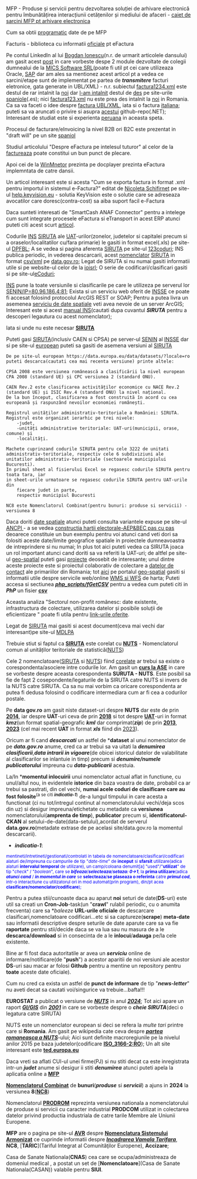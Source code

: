 MFP - Produse și servicii pentru dezvoltarea soluției de arhivare electronică pentru îmbunătățirea interacțiunii cetățenilor și mediului de afaceri - [caiet de sarcini MFP pt arhivare electronica](https://mfinante.gov.ro/documents/35673/5542684/csac676660_12012022.pdf)

Cum sa obtii [programatic](https://rstforums.com/forum/topic/94371-cum-s%C4%83-ob%C8%9Bii-programatic-date-de-pe-mfinante/) date de pe MFP

Facturis - biblioteca cu informatii [oficiale](https://facturis-online.ro/e-factura/biblioteca-cu-informatii-oficiale-despre-formatul-xml-pentru-e-factura.html) pt eFactura

Pe contul LinkedIn al lui [Bogdan Ionescu](https://www.google.com/search?sca_esv=600253289&rlz=1C1JJTC_enRO1087RO1087&sxsrf=ACQVn09Ri6SbJeUDbhufpGF64syYGF8FTA:1705858760352&q=factura1234.xml&tbm=isch&source=lnms&sa=X&ved=2ahUKEwiQ-8mLg--DAxVWSfEDHcFuApkQ0pQJegQIDhAB&biw=1850&bih=875&dpr=1#imgrc=g7GxgzHF8CPy1M)(n.r. de urmarit articolele dansului) am gasit acest [post](https://www.linkedin.com/posts/bogdan-ionescu-657a785b_einvoice-efactura-anaf-activity-7126192250811789313-mjKp/?originalSubdomain=ro) in care vorbeste despe 2 module dezvoltate de colegii dumnealui de la  [MICS Software SRL](https://www.mics.ro/mcs/software)(poate fi util pt cei care utilizeaza Oracle, [SAP](https://e-factura-sap.ro/) dar am ales sa mentionez acest articol pt a vedea ce sarcini/etape sunt de implementat pe partea de ***transmitere*** facturi eletronice, gata generate in UBL/XML) - n.r. subiectul [factura1234.xml](https://www.agenciatributaria.es/static_files/AEAT/Contenidos_Comunes/La_Agencia_Tributaria/Modelos_y_formularios/Suministro_inmediato_informacion/FicherosSuministros/V_1_1/SII_Descripcion_ServicioWeb_v1.1.pdf) este destul de rar intalnit la [noi](https://www.fiscalitatea.ro/e-factura-2024-ghid-complet-23143/) dar [l-am intalnit](https://ecosio.com/en/blog/e-invoices-in-spain-facturae-and-faceb2b/) destul de [des](https://www.hispamer.es/factura-electronica-en-formato-ubl/16918) pe site-urile [spaniole](https://learn.microsoft.com/es-es/dynamics365/fin-ops-core/dev-itpro/analytics/er-quick-start3-customize-report)(.es); nici [factura123.xml](https://www.tdec.ro/ghid#4) nu este prea des intalnit la [noi](https://docplayer.ro/139202398-Metode-api-integrare-fgo-v-2-8-cuprins-istoric-versiuni-2-introducere-2-apelare-4-nomenclatoare-4-factura-4-emitere-4-print-6-s.html) in Romania. Ca sa va faceti o idee despre [factura UBL/XML](https://fliphtml5.com/mnzz/lxmw/basic/51-100), iata si o factura [italiana](https://tecnologiaacien.blogspot.com/2014/10/como-hacer-una-factura-electronica-iii.html); puteti sa va aruncati o privire si asupra [acestui](https://github.com/thejhorse/SUNAT-UBL-2.1-XML-Firmador/releases) github-repo(.NET);
Interesant de studiat este si experienta [peruana](https://www.contadoresyempresas.com.pe/principales-aspectos-de-la-xml-en-la-facturacion-electronica/) in aceasta speta.

Procesul de facturare/eInvoicing la nivel B2B ori B2C este prezentat in "draft will" pe un site [spaniol](https://www.invopop.com/blog/spain-draft-royal-decree-b2b-e-invoicing)

Studiul articolului "Despre eFactura pe intelesul tuturor" al celor de la [factureaza](https://blog.factureaza.ro/e-factura-este/) poate constitui un bun punct de plecare.

Apoi cei de la [WinMnetor](https://github.com/thejhorse/SUNAT-UBL-2.1-XML-Firmador/releases) prezinta pe docplayer prezinta eFactura implemntata de catre dansii.

Un articol interesant este si acesta "Cum se exporta factura in format .xml pentru importul in sistemul e-Factura?" editat de [Nicoleta Schifirnet](http://help.keyvision.eu/en/articles/6349012-cum-se-exporta-factura-in-format-xml-pentru-importul-in-sistemul-e-factura) pe site-ul [help.keyvision.eu](http://help.keyvision.eu) - solutia KeyVision este o solutie care se adreseaza avocatilor care doresc(contra-cost) sa aiba suport facil e-Factura

Daca sunteti interesati de "SmartCash ANAF Connector" pentru a intelege cum sunt integrate procesele eFactura si eTransport in acest ERP atunci puteti citi acest scurt [articol](https://www.magister.ro/implementarea-efactura-si-etransport-din-smartcash-rms-schimba-regulile-jocului-pentru-comercianti/).

Codurile [INS](https://insse.ro/cms/files/siruta/Metodologie.doc) [SIRUTA](https://siruta.nxm.ro/) ale [UAT](https://ro.wikipedia.org/wiki/SIRUTA)-urilor(zonelor, judetelor si capitalei precum si a oraselor/localitatilor cu/fara primarie) le gasiti in format excel(.xls) pe site-ul [DPFBL](http://www.dpfbl.mdrap.ro/cod_siruta_uat-uri.html); A se vedea si pagina aferenta [SIRUTA](https://insse.ro/cms/files/legislatie/Initiative%20legislative/2022/PSNA_2022_13.12.2021.pdf) pe site-ul [123coduri](https://www.123coduri.ro/cauta-in-baza-de-date-coduri-siruta.php?vcodg1=7); INS publica periodic, in vederea descarcarii,  acest [nomenclator](https://data.gov.ro/dataset/siruta-an-2023/resource/a43597c1-6af9-4ca9-adb7-0b5c7873d8fa) [SIRUTA](https://data.gov.ro/dataset/siruta-an-2023) in format [csv/xml](https://data.gov.ro/dataset/siruta-an-2023) pe [data.gov.ro](https://data.gov.ro/organization/institutul-national-de-statistica); Legat de SIRUTA si nu numai gasiti informatii utile si pe website-ul celor de la [ioisrl](https://ioisrl.ro/);
O serie de codificari/clasificari gasiti si pe site-ul[eCoduri](https://www.ecoduri.com/coduri-siruta.php);

[INS](https://data.gov.ro/dataset/siruta/resource/ed3f9ec6-8c12-4ba6-8688-74cadc69f14b) pune la toate versiunile si clasificarile pe care le utilizeza pe serverul lor [SENIN/IP=80.96.186.4:81](http://80.96.186.4:81/senin/classifications.htm?selectedClassification=&action=&classificationName=SIRUTA); Exista si un serviciu web oferit de [INSSE](https://webgis.insse.ro/servicii/rest/services/Operational/Localitati/MapServer/0) ce poate fi accesat folosind protocolul ArcGIS REST or SOAP;
Pentru a putea livra un asemenea [serviciu de date spatiale](https://lege5.ro/gratuit/geztmojwg4zdc/normele-tehnice-pentru-realizarea-seturilor-de-date-spatiale-aferente-planurilor-de-amenajare-a-teritoriului-judetean-din-15052023) veti avea nevoie de un server ArcGIS; Interesant este si acest [manual INS](https://insse.ro/cms/files/site_podca/actualizari/manual_preview%208.pdf)(cautati dupa cuvantul ***SIRUTA*** pentru a descoperi legautura cu acest nomenclator); 

Iata si unde nu este necesar [**SIRUTA**](https://smartcash.community/cum-sa-ma-pregatesc-pentru-e-factura-si-e-transport/)

Puteti gasi [SIRUTA](http://80.96.186.4:81/senin/classifications.htm?selectedClassification=&action=&classificationName=SIRUTA)(inclusiv CAEN si CPSA) pe server-ul [SENIN](http://80.96.186.4:81/senin/classifications.htm?selectedClassification=CPSA2008&action=structure) al [INSSE](https://bucuresti.insse.ro/produse-si-servicii/nomenclatoare-statistice/) dar si pe site-ul [european](https://data.europa.eu/data/datasets/?locale=ro) puteti sa gasiti de asemena versiuni al [SIRUTA](https://data.europa.eu/data/datasets/9f38f6fe-66a0-4e93-ae24-4272b91c9849?locale=es)

    De pe site-ul european https://data.europa.eu/data/datasets/?locale=ro puteti descarca(cautati cea mai recenta versiune) printe altele:
    
    CPSA 2008 este versiunea românească a clasificării la nivel european CPA 2008 (standard UE) și CPC versiunea 2 (standard ONU).
    
    CAEN Rev.2 este clasificarea activităților economice cu NACE Rev.2 (standard UE) și ISIC Rev.4 (standard ONU) la nivel național. 
    De la bun început, clasificarea a fost construită în acord cu cea europeană și raspunzând nevoilor economiei românești.
    
    Registrul unităților administrativ-teritoriale a României: SIRUTA.
    Registrul este organizat ierarhic pe trei nivele: 
        -judet, 
        -unități administrative teritoriale: UAT-uri(municipii, orase, comune) și 
        -localități.
    
    Machete cuprinzand codurile SIRUTA pentru cele 3222 de unitati administrativ-teritoriale, respectiv cele 6 subdiviziuni ale unitatilor administrativ-teritoriale (sectoarele municipiului Bucuresti). 
    In primul sheet al fisierului Excel se regasesc codurile SIRUTA pentru toata tara, iar 
    in sheet-urile urmatoare se regasesc codurile SIRUTA pentru UAT-urile din 
        fiecare judet in parte, 
        respectiv municipiul Bucuresti

    NC8 este Nomenclatorul Combinat(pentru bunuri: produse si servicii) - versiunea 8

Daca doriti [date spatiale](https://geo-spatial.org/proiecte/alegeri2019/part5.html) atunci puteti consulta variantele expuse pe site-ul [ANCPI ](https://geo-spatial.org/vechi/download/romania-seturi-vectoriale) - a se vedea [constructia hartii electorale-AEP&BEC pas cu pas](https://geo-spatial.org/proiecte/alegeri2019/part2.html) deoarece constituie un bun exemplu pentru voi atunci cand veti dori sa folositi aceste date/limite geografice spatiale in proiectele dumneavoastra de intreprindere si nu numai; In plus tot aici puteti vedea ca SIRUTA joaca un rol important atunci cand doriti sa va referiti la UAT-uri; de altfel pe site-ul [geo-spatial](https://geo-spatial.org/) puteti gasi [proiecte](https://geo-spatial.org/#despre) deosebit de interesante; unul dintre aceste proiecte este si proiectul colaborativ de colectare a [datelor de contact](https://docs.google.com/spreadsheets/d/1w-LlAOq8awziuYhuVH8d9H08FcdYNENw37rJk2Tmx3Q/edit?pli=1#gid=53477816) ale primariilor din Romania; tot [aici](https://github.com/geospatialorg) pe portalul [geo-spatial](https://geo-spatial.org/) gasiti si informatii utile despre servicile web/online [WMS si WFS](https://geo-spatial.org/vechi/download/seturi-date-geospatiale-locale) de harta; Puteti accesa si sectiunea [***php_scripts/fGetCSV***](https://github.com/stefanache/MFP-ANAF-RO/tree/main/php_scripts/fGetCSV) pentru a vedea cum puteti citi in ***PhP*** un fisier [**csv**](https://stefanache.github.io/MFP-ANAF-RO/php_scripts/fGetCSV/date_de_contact_localitati.csv)

Aceasta analiza "Sectorul non-profit românesc: date existente, infrastructura de colectare, utilizarea datelor și posibile soluții de eficientizare " poate fi utila pentru [link-urile oferite](https://rafonline.org/wp-content/uploads/2023/01/Raport-infrastructuradate-sector-ONG_FDSC-2021-compressed.pdf).

Legat de [SIRUTA](https://insse.ro/cms/sites/default/files/field/publicatii/tendinte_sociale_2.pdf) mai gasiti si acest document(ceva mai vechi dar interesant)pe site-ul [MDLPA](https://www.mdlpa.ro/uploads/articole/attachments/64d0a28762583720581068.pdf)

Trebuie stiut si faptul ca [**SIRUTA**](https://www.savastan.ro/noutati.htm) este corelat cu [**NUTS**](https://www.europarl.europa.eu/factsheets/ro/sheet/99/nomenclatorul-comun-al-unitatilor-teritoriale-de-statistica-nuts-) - Nomenclatorul comun al unităților teritoriale de statistică([NUTS](https://data.europa.eu/data/datasets/?locale=ro&query=NUTS&page=1))

Cele 2 nomenclatoare([SIRUTA](https://insse.ro/cms/files/siruta/Metodologie.doc) si [NUTS](/https://www.mdlpa.ro/uploads/articole/attachments/64d0a28762583720581068.pdf)) fiind [corelate](https://www.europarl.europa.eu/factsheets/ro/sheet/99/nomenclatorul-comun-al-unitatilor-teritoriale-de-statistica-nuts-) ar trebui sa existe o corespondenta/asociere intre codurile lor. Am gasit un [**curs la ASE**](https://www.academia.edu/10165877/Demografie_Curs_9) in care se vorbeste despre aceasta corespondenta **SURUTA - NUTS**. Este posibil sa fie de fapt 2 cosepondente/legaturile de la SIRUTA catre NUTS si invers de la NUTS catre SIRUTA. Ca sa nu mai vorbim ca oricare corespondenta ar putea fi dedusa folosind o codificare intermediara cum ar fi cea a codurilor postale. 

Pe **data gov.ro** am gasit niste dataset-uri despre **NUTS** dar este de prin [**2014**](https://data.gov.ro/de/organization/69b42836-06e6-4977-82a9-46e8188b3807?tags=NUTS&page%253D1=&res_format=kmz&_tags_limit=0), iar despre **UAT**-uri ceva de prin [**2018**](https://data.gov.ro/dataset?tags=limite+unitati+administrative&res_format=xls) si tot despre [**UAT**](https://data.gov.ro/dataset?res_format=kmz&_res_format_limit=0)-uri in format ***kmz***(un format spatial-geografic ***kml*** dar comprimat(***zip***) de prin [**2013**](https://data.gov.ro/dataset/unitati-administrativ-teritoriale), [**2023**](https://data.gov.ro/dataset?res_format=kmz&_res_format_limit=0) (cel mai recent **UAT** in format ***xls*** fiind din [2023](https://data.gov.ro/dataset?tags=unitati+administrativ+teritoriale)). 

Oricum ar fi cand ***descarcati*** un astfel de ***dataset** al unui nomenclator de pe ***data.gov.ro*** anume, cred ca ar trebui sa va uitati la ***denumirea clasificarii***,***data intrarii in vigoare***(de obicei istoricul datelor de valabilitate al clasificarilor se inlantuie in timp) precum si ***denumire/numele publicatorului*** impreuna cu ***data-publicarii*** acestuia. 

La/In ***momentul inlocuirii** unui nomenclator actual aflat in functiune,   cu unul/altul nou, in evidentele **istorice** din baza voastra de date,  probabil ca ar trebui sa pastrati, din cel vechi, **numai acele coduri de clasificare care au fost folosite**<sup>(a se citi ***indicatia-1***)</sup> de-a lungul timpului in care acesta a functionat (ci nu tot/intregul continut al nomenclatorulului vechi/deja scos din uz) si desigur impreuna/etichetate cu metadate ca **versiunea** nomenclatorului(**amprenta de timp**), **publicator** precum si, **identificatorul-CKAN** al setului-de-date(data-setului),acordat de serverul **data.gov.ro**(metadate extrase de pe acelasi site/data.gov.ro la momentul descarcarii).

- ***indicatia-1***: 

<sup style="color:blue;">mentineti/intretineti/gestionati/controlati in tabela de nomenclatoare/clasificari/codificari alaturi de/impreuna cu 
campurile de tip "*date-time*" de **inceput** si **sfarsit** utilizare(adica alaturi **intervalul temporal** de utilizare), 
un camp/coloana denumit[a] "used"/"**utilizat**" de tip "*check*" / "*boolean*", care se ***bifeaza***/***selecteaza***/***setaza: 0->1***, 
la **prima utilizare**(adica ***atunci cand*** / ***in momentul in care***  se  **selecteaza**/**se plaseaza o referinta**  catre ***primul cod***, intr-o interactiune cu 
utilizatorul ori in mod automat(prin program), din/pt acea **clasificare/nomenclator/codificare**);</sup>

Pentru a putea stii/cunoaste daca au aparut **noi** seturi de date(**DS**-uri) este util sa creati un **Cron-Job**-task(un "**crawl**" rulabil periodic, cu o anumita frecventa) care sa **baleeze* **URL-urile oficiale** de descarcare clasificari,nomenclatoare codificari...etc si sa captureze(**scrape**) **meta-date** sau informatii descriptive despre seturile de date aparute care sa va fie **raportate** pentru stii/decide daca se va lua sau nu masura de a le **descarca/download** si in consecinta de a le **inlocui**/**adauga** pe/la cele existente.

Bine ar fi fost daca autoritatile ar avea un ***serviciu*** online de informare/notificare(de "**push**") a acestor aparitii de noi versiuni ale acestor **DS**-uri sau macar ar folosi **Github** pentru a mentine un repository pentru **toate** aceste date oficiale). 

Cum nu cred ca exista un astfel de **punct de informare** de tip "***news-letter***" nu aveti decat sa cautati voi/singurice va trebuie...bafta!!!

**EUROSTAT** a publicat o versiune de [***NUTS***](https://en.wikipedia.org/wiki/Nomenclature_of_Territorial_Units_for_Statistics) in anul [***2024***](https://ec.europa.eu/eurostat/web/nuts/overview); Tot aici apare un raport [***GI/GIS***](https://ec.europa.eu/eurostat/web/main/search/-/search/estatsearchportlet_WAR_estatsearchportlet_INSTANCE_bHVzuvn1SZ8J?text=SIRUTA) din [***2001***](https://ec.europa.eu/eurostat/documents/3888793/5813309/KS-AN-01-019-EN.PDF.pdf/1af7d8e2-54a5-42c5-ba07-e7b2b323eecf?t=1414778786000) in care se vorbeste despre o ***cheie SIRUTA***(deci o legatura catre SIRUTA)

NUTS este un nomenclator european si deci se refera la *multe tari* printre care si **Romania**. Am gasit pe wikipedia cate ceva despre [***partea romaneasca a NUTS***](https://ro.wikipedia.org/wiki/Nomenclatura_unit%C4%83%C8%9Bilor_teritoriale_pentru_statistic%C4%83_din_Rom%C3%A2nia)-ului; Aici sunt definite macroregiunile pe la nivelul anilor 2015 pe baza judetelor(codificare [**ISO_3166-2:RO**](https://ro.wikipedia.org/wiki/ISO_3166-2:RO)); Un alt site interesant este [**ted.europa.eu**](https://ted.europa.eu/en/search/result?FT=Romania&search-scope=ACTIVE&scope=ACTIVE&onlyLatestVersions=false&sortColumn=publication-number&sortOrder=DESC&page=2&simpleSearchRef=true)

Daca vreti sa aflati CUI-ul unei firme(PJ) si nu stiti decat ca este inregistrata intr-un ***judet*** anume si desigur ii stiti ***denumirea*** atunci puteti apela la aplicatia online a [**MFP**](https://mfinante.gov.ro/info-pj-selectie-nume-si-judet)

[**Nomenclatorul Combinat**](https://data.europa.eu/data/datasets/?locale=ro&dataScope=countryData&country=countryData&query=NC8&page=1) de **bunuri**(***produse*** si ***servicii***) a ajuns in **2024** la versiunea **8**([**NC8**](https://nc8.nxm.ro/))

Nomenclatorul [**PRODROM**](https://prodrom.nxm.ro/) reprezinta versiunea nationala a nomenclatorului de produse si servicii cu caracter industrial **PRODCOM** utilizat in colectarea datelor privind productia industriala de catre tarile Membre ale Uniunii Europene.

**MFP** are o pagina pe site-ul [**AVR**](https://www.customs.ro/) despre [**Nomenclatura Sistemului Armonizat**](https://www.customs.ro/agenti-economici/incadrare-tarifara) ce cuprinde informatii despre [***Incadrarea Vamala Tarifara***](https://www.customs.ro/agenti-economici/incadrare-tarifara), **NC8**, [**TARIC**](Tariful Integrat al Comunităţilor Europene), **Accizare**;

Casa de Sanate Nationala(**CNAS**) cea care se ocupa/administreaza de domeniul medical , a postat un set de [**Nomenclatoare**](Casa de Sanate Nationala(CASAN)) valabile pentru **SIUI**.



 
